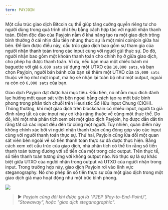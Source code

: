```yaml
---
term: PAYJOIN
---
```


Một cấu trúc giao dịch Bitcoin cụ thể giúp tăng cường quyền riêng tư cho người dùng trong quá trình chi tiêu bằng cách hợp tác với người nhận thanh toán. Điểm độc đáo của Payjoin nằm ở khả năng tạo ra một giao dịch trông bình thường ở cái nhìn đầu tiên nhưng thực sự là một mini coinjoin giữa hai bên. Để làm được điều này, cấu trúc giao dịch bao gồm sự tham gia của người nhận thanh toán trong các input cùng với người gửi thực sự. Do đó, người nhận bao gồm một khoản thanh toán cho chính họ ở giữa giao dịch, cho phép họ được thanh toán. Ví dụ, nếu bạn mua một chiếc bánh mì baguette với giá `6,000 sats` sử dụng một UTXO của `10,000 sats`, và bạn chọn Payjoin, người bán bánh của bạn sẽ thêm một UTXO của `15,000 sats` thuộc về họ như một input, mà họ sẽ nhận lại toàn bộ như một output, ngoài ra còn có `6,000 sats` của bạn.

Giao dịch Payjoin đạt được hai mục tiêu. Đầu tiên, nó nhằm mục đích đánh lạc hướng một quan sát viên bên ngoài bằng cách tạo ra một bức bình phong trong phân tích chuỗi trên Heuristic Sở Hữu Input Chung (CIOH). Thông thường, khi một giao dịch trên blockchain có nhiều input, người ta giả định rằng tất cả các input này có khả năng thuộc về cùng một thực thể. Do đó, khi một nhà phân tích xem xét một giao dịch Payjoin, họ được dẫn dắt tin rằng tất cả các input đều đến từ cùng một người. Tuy nhiên, quan điểm này không chính xác bởi vì người nhận thanh toán cũng đóng góp vào các input cùng với người thanh toán thực sự. Thứ hai, Payjoin cũng lừa dối một quan sát viên bên ngoài về số tiền thanh toán thực sự đã được thực hiện. Bằng cách xem xét cấu trúc của giao dịch, nhà phân tích có thể tin rằng số tiền thanh toán tương đương với số tiền của một trong các output. Trên thực tế, số tiền thanh toán tương ứng với không output nào. Nó thực sự là sự khác biệt giữa UTXO của người nhận trong output và UTXO của người nhận trong input. Trong trường hợp này, giao dịch Payjoin rơi vào lĩnh vực steganography. Nó cho phép ẩn số tiền thực sự của một giao dịch trong một giao dịch giả mạo hoạt động như một bức bình phong.

![](../../dictionnaire/assets/14.png)

> ► *Payjoin cũng đôi khi được gọi là "P2EP (Pay-to-End-Point)", "Stowaway", hoặc "giao dịch steganographic".*